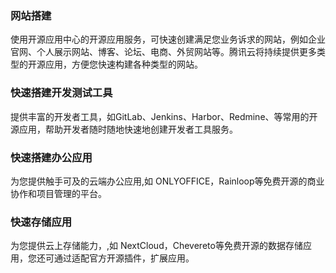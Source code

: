 ### 网站搭建
使用开源应用中心的开源应用服务，可快速创建满足您业务诉求的网站，例如企业官网、个人展示网站、博客、论坛、电商、外贸网站等。腾讯云将持续提供更多类型的开源应用，方便您快速构建各种类型的网站。
### 快速搭建开发测试工具
提供丰富的开发者工具，如GitLab、Jenkins、Harbor、Redmine、等常用的开源应用，帮助开发者随时随地快速地创建开发者工具服务。

### 快速搭建办公应用
为您提供触手可及的云端办公应用,如 ONLYOFFICE，Rainloop等免费开源的商业协作和项目管理的平台。 

### 快速存储应用
为您提供云上存储能力，,如 NextCloud，Chevereto等免费开源的数据存储应用，您还可通过适配官方开源插件，扩展应用。 

